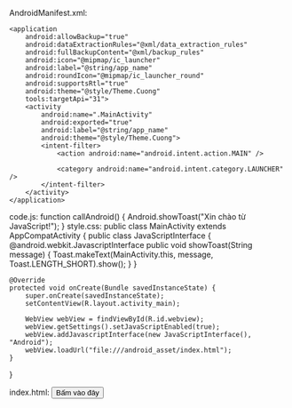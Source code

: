 AndroidManifest.xml:
<?xml version="1.0" encoding="utf-8"?>
<manifest xmlns:android="http://schemas.android.com/apk/res/android"
    xmlns:tools="http://schemas.android.com/tools">

    <application
        android:allowBackup="true"
        android:dataExtractionRules="@xml/data_extraction_rules"
        android:fullBackupContent="@xml/backup_rules"
        android:icon="@mipmap/ic_launcher"
        android:label="@string/app_name"
        android:roundIcon="@mipmap/ic_launcher_round"
        android:supportsRtl="true"
        android:theme="@style/Theme.Cuong"
        tools:targetApi="31">
        <activity
            android:name=".MainActivity"
            android:exported="true"
            android:label="@string/app_name"
            android:theme="@style/Theme.Cuong">
            <intent-filter>
                <action android:name="android.intent.action.MAIN" />

                <category android:name="android.intent.category.LAUNCHER" />
            </intent-filter>
        </activity>
    </application>

</manifest>

code.js:
function callAndroid() {
    Android.showToast("Xin chào từ JavaScript!");
}
style.css:
public class MainActivity extends AppCompatActivity {
    public class JavaScriptInterface {
        @android.webkit.JavascriptInterface
        public void showToast(String message) {
            Toast.makeText(MainActivity.this, message, Toast.LENGTH_SHORT).show();
        }
    }

    @Override
    protected void onCreate(Bundle savedInstanceState) {
        super.onCreate(savedInstanceState);
        setContentView(R.layout.activity_main);

        WebView webView = findViewById(R.id.webview);
        webView.getSettings().setJavaScriptEnabled(true);
        webView.addJavascriptInterface(new JavaScriptInterface(), "Android");
        webView.loadUrl("file:///android_asset/index.html");
    }
}

index.html:
<button onclick="callAndroid()">Bấm vào đây</button>

